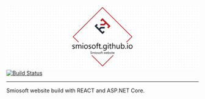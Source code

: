 ![Assets](./docs/assets/project-title.png)
[![Build Status](https://dev.azure.com/smiosoft/smiosoft.github.io/_apis/build/status/smiosoft.github.io-CI?branchName=master-react)](https://dev.azure.com/smiosoft/smiosoft.github.io/_build/latest?definitionId=1&branchName=master-react)

---

Smiosoft website build with REACT and ASP.NET Core.
